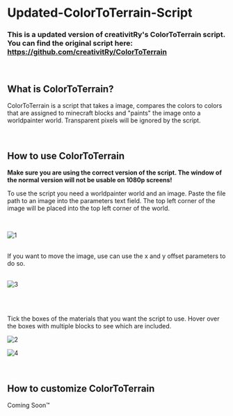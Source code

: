 # Updated-ColorToTerrain-Script

### This is a updated version of creativitRy's ColorToTerrain script. You can find the original script here: https://github.com/creativitRy/ColorToTerrain

<br/>

## What is ColorToTerrain?

ColorToTerrain is a script that takes a image, compares the colors to colors that are assigned to minecraft blocks and "paints" the image onto a worldpainter world. Transparent pixels will be ignored by the script.

<br/>

## How to use ColorToTerrain
**Make sure you are using the correct version of the script. The window of the normal version will not be usable on 1080p screens!**

To use the script you need a worldpainter world and an image. Paste the file path to an image into the parameters text field. The top left corner of the image will be placed into the top left corner of the world.

<br/>


![1](https://user-images.githubusercontent.com/100327335/235383530-818fd339-7d6e-45b8-b74f-d5d891c08538.png)




<br/>
If you want to move the image, use can use the x and y offset parameters to do so.
<br/><br/>

![3](https://user-images.githubusercontent.com/100327335/235383536-92afd2cd-d531-4460-bcb8-5c73a25becde.png)

<br/><br/>

Tick the boxes of the materials that you want the script to use. Hover over the boxes with multiple blocks to see which are included.
<br/>

![2](https://user-images.githubusercontent.com/100327335/235383539-918bdba3-91d5-40c5-9657-70a74653040f.png)

![4](https://user-images.githubusercontent.com/100327335/235383546-168db494-863f-4a07-a2f9-4aa45c6ea6b5.png)

<br/>

## How to customize ColorToTerrain
Coming Soon™
